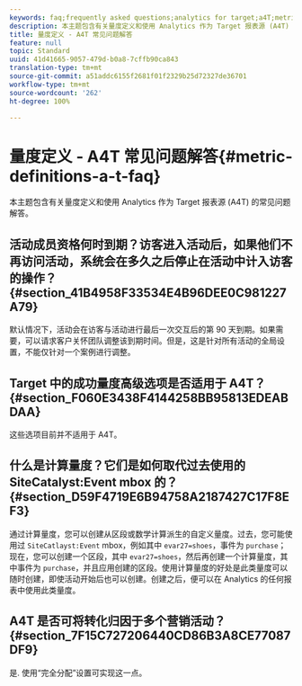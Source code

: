 ```yaml
---
keywords: faq;frequently asked questions;analytics for target;a4T;metric;metric definitions
description: 本主题包含有关量度定义和使用 Analytics 作为 Target 报表源 (A4T) 的常见问题解答。
title: 量度定义 - A4T 常见问题解答
feature: null
topic: Standard
uuid: 41d41665-9057-479d-b0a8-7cffb90ca843
translation-type: tm+mt
source-git-commit: a51addc6155f2681f01f2329b25d72327de36701
workflow-type: tm+mt
source-wordcount: '262'
ht-degree: 100%

---
```



# 量度定义 - A4T 常见问题解答{#metric-definitions-a-t-faq}

本主题包含有关量度定义和使用 Analytics 作为 Target 报表源 (A4T) 的常见问题解答。

## 活动成员资格何时到期？访客进入活动后，如果他们不再访问活动，系统会在多久之后停止在活动中计入访客的操作？ {#section_41B4958F33534E4B96DEE0C981227A79}

默认情况下，活动会在访客与活动进行最后一次交互后的第 90 天到期。如果需要，可以请求客户关怀团队调整该到期时间。但是，这是针对所有活动的全局设置，不能仅针对一个案例进行调整。

## Target 中的成功量度高级选项是否适用于 A4T？ {#section_F060E3438F4144258BB95813EDEABDAA}

这些选项目前并不适用于 A4T。

## 什么是计算量度？它们是如何取代过去使用的 SiteCatalyst:Event mbox 的？ {#section_D59F4719E6B94758A2187427C17F8EF3}

通过计算量度，您可以创建从区段或数学计算派生的自定义量度。过去，您可能使用过 `SiteCatlayst:Event` mbox，例如其中 `evar27=shoes`，事件为 `purchase`；现在，您可以创建一个区段，其中 `evar27=shoes`，然后再创建一个计算量度，其中事件为 `purchase`，并且应用创建的区段。使用计算量度的好处是此类量度可以随时创建，即使活动开始后也可以创建。创建之后，便可以在 Analytics 的任何报表中使用此类量度。

## A4T 是否可将转化归因于多个营销活动？ {#section_7F15C727206440CD86B3A8CE77087DF9}

是. 使用“完全分配”设置可实现这一点。
